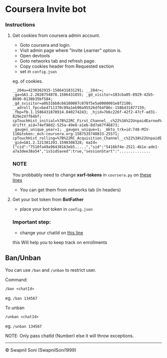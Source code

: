 # Coursera Invite bot

### Instructions
1. Get cookies from coursera admin account.
    - Goto coursera and login.
    - Visit admin page where "Invite Learner" option is.
    - Open devtools
    - Goto networks tab and refresh page.
    - Copy cookies header from Requested section
    - set in `config.json`

    eg. of cookies.
    ```
    __204u=4230362915-1586431831291; __204r=; _ga=GA1.2.2028754878.1586431855; _gd_visitor=183cba05-8929-42b5-8690-0130b35bf584; _gd_svisitor=a0b31bb8c66100007c078f5e5a0000001e8f2100; __adroll_fpc=be4711370c99a1eb90a95526df64f86c-1586431877159; _fbp=fb.1.1586431878914.840274243; _hjid=7b6c226f-42f2-47cf-ad31-829e247f64bf; cpTouchHist_initial=%7B%22RC_First_Channel__c%22%3A%22UnpaidEarned%22%2C%22RC_First_Medium__c%22%3A%22Direct%22%7D; driftt_aid=74ef98d2-525a-49e8-a1eb-8d7a67f46873; _gauges_unique_year=1; _gauges_unique=1; _mkto_trk=id:748-MIV-116&token:_mch-coursera.org-1587535740833-25571; cpTouchHist_rolling=%7B%22RC_Acquisition_Channel__c%22%3A%22UnpaidEarned%22%2C%22RC_Acquisition_Mediu...007; _gid=GA1.2.121381203.1590308328; maId={"cid":"7510fa49a96438163eb5.....","sid":"5416bf4e-2521-4b1e-ade1-a7a3dee38a54","isSidSaved":true,"sessionStart":"..............
    ```

    ### NOTE
    You probbably need to change **xsrf-tokens** in `coursera.py` on [these lines](https://github.com/SwapnilSoni1999/courserabot-tg/blob/master/coursera.py#L34)
    - You can get them from networks tab (in headers)

2. Get your bot token from **BotFather**
    - place your bot token in `config.json`
    ### Important step:
    - change your chatId on [this line](https://github.com/SwapnilSoni1999/courserabot-tg/blob/master/bot.js#L11)

    this Will help you to keep track on enrollments

## Ban/Unban
You can use `/ban` and `/unban` to restrict user.

Command:
```
/ban <chatId>
```
eg. `/ban 134567`

To unban 
```
/unban <chatId>
```
eg. `/unban 134567`

NOTE: Only pass chatId (Number) else it will throw exceptions.

<hr>
&copy; Swapnil Soni (SwapnilSoni1999)

